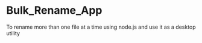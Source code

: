 # Bulk_Rename_App
To rename  more than one file at a time using node.js and use it as a desktop utility
